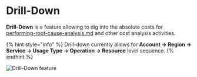 # Drill-Down

**Drill-Down** is a feature allowing to dig into the absolute costs for [performing-root-cause-analysis.md](../guides/performing-root-cause-analysis.md "mention") and other cost analysis activities.

{% hint style="info" %}
Drill-down currently allows for **Account -> Region -> Service -> Usage Type -> Operation -> Resource** level sequence.
{% endhint %}

![Drill-Down feature](<../.gitbook/assets/Screen Cast 2022-05-03 at 8.23.21 PM.gif>)
